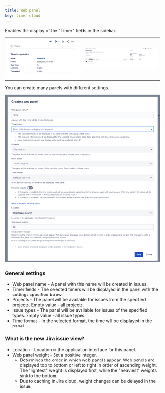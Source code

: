 ```yaml
---
title: Web panel
key: timer-cloud
---
```


Enables the display of the "Timer" fields in the sidebar.

<table>
<tr>
<td><a href="/uploads/timer-cloud/web-panel-1.png"><img src="/uploads/timer-cloud/web-panel-1.png" /></a></td>
<td><a href="/uploads/timer-cloud/web-panel-2.png"><img src="/uploads/timer-cloud/web-panel-2.png" /></a></td>
</tr>
</table>

   

You can create many panels with different settings.
<p style="text-align: center;"><a href="/uploads/timer-cloud/web-panel-create.png"><img src="/uploads/timer-cloud/web-panel-create.png" /></a></p>

### General settings ### 

* Web panel name - A panel with this name will be created in issues.
* Timer fields - The selected timers will be displayed in the panel with the settings specified below.
* Projects - The panel will be available for issues from the specified projects. Empty value - all projects.
* Issue types - The panel will be available for issues of the specified types. Empty value - all issue types.
* Time format - In the selected format, the time will be displayed in the panel.

### What is the new Jira issue view? ### 
* Location - Location in the application interface for this panel.
* Web panel weight - Set a positive integer.
    * Determines the order in which web panels appear. Web panels are displayed top to bottom or left to right in order of ascending weight. The "lightest" weight is displayed first, while the "heaviest" weights sink to the bottom.
    * Due to caching in Jira cloud, weight changes can be delayed in the issue.
